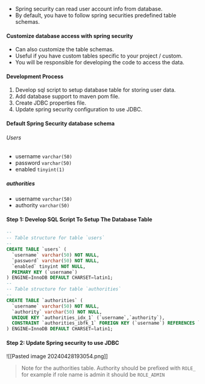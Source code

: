- Spring security can read user account info from database.
- By default, you have to follow spring securities predefined table schemas.

#### Customize database access with spring security
- Can also customize the table schemas.
- Useful if you have custom tables specific to your project  / custom.
- You will be responsible for developing the code to access the data.
#### Development Process
1. Develop sql script to setup database table for storing user data.
2. Add database support to maven pom file.
3. Create JDBC properties file.
4. Update spring security configuration to use JDBC.
#### Default Spring Security database schema
###### Users
- username `varchar(50)`
- password `varchar(50)`
- enabled `tinyint(1)`
##### authorities
- username `varchar(50)`
- authority `varchar(50)`
#### Step 1: Develop SQL Script To Setup The Database Table
```sql
--  
-- Table structure for table `users`  
--   
CREATE TABLE `users` (  
  `username` varchar(50) NOT NULL,  
  `password` varchar(50) NOT NULL,  
  `enabled` tinyint NOT NULL,  
  PRIMARY KEY (`username`)  
) ENGINE=InnoDB DEFAULT CHARSET=latin1;  
--  
-- Table structure for table `authorities`  
--  
CREATE TABLE `authorities` (  
  `username` varchar(50) NOT NULL,  
  `authority` varchar(50) NOT NULL,  
  UNIQUE KEY `authorities_idx_1` (`username`,`authority`),  
  CONSTRAINT `authorities_ibfk_1` FOREIGN KEY (`username`) REFERENCES `users` (`username`)  
) ENGINE=InnoDB DEFAULT CHARSET=latin1;  
```
#### Step 2: Update Spring security to use JDBC
![[Pasted image 20240428193054.png]]

> Note for the authorities table. Authority should be prefixed with `ROLE_` for example if role name is admin it should be `ROLE_ADMIN`


